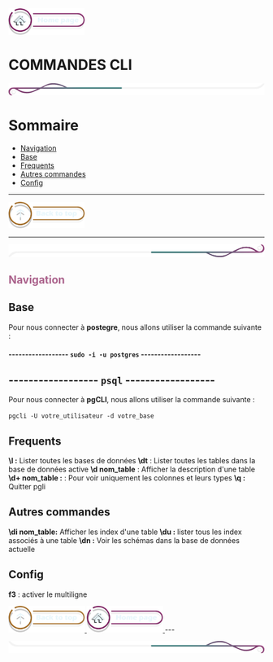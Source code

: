 <a href="../README.md">
  <img src="../assets/button/home_page.png" alt="Home page" style="width: 150px; height: auto;">
</a>

# COMMANDES CLI

![border](../assets/line/border_l.png)

# Sommaire

- [Navigation](#navigation)
- [Base](#base)
- [Frequents](#frequents)
- [Autres commandes](#autres-commandes)
- [Config](#config)

---

<a href="#sommaire">
  <img src="../assets/button/back_to_top.png" alt="Back to top" style="width: 150px; height: auto;">
</a>

---

![border](../assets/line/border_b.png)

<h2 style="color: #ab638c" id="navigation">Navigation</h2>

## Base

Pour nous connecter à **postegre**, nous allons utiliser la commande suivante :

#### ------------------ `sudo -i -u postgres` ------------------

## ------------------ `psql` ------------------

Pour nous connecter à **pgCLI**, nous allons utiliser la commande suivante :

`pgcli -U votre_utilisateur -d votre_base`

## Frequents

**\l :** Lister toutes les bases de données
**\dt** : Lister toutes les tables dans la base de données active
**\d nom_table** : Afficher la description d'une table
**\d+ nom_table :** : Pour voir uniquement les colonnes et leurs types
**\q :** Quitter pgli

## Autres commandes

**\di nom_table:** Afficher les index d'une table
**\du :** lister tous les index associés à une table
**\dn :** Voir les schémas dans la base de données actuelle

## Config

**f3** : activer le multiligne

<a href="#sommaire">
  <img src="../assets/button/back_to_top.png" alt="Back to top" style="width: 150px; height: auto;">
</a>
<a href="../README.md">
  <img src="../assets/button/home_page.png" alt="Home page" style="width: 150px; height: auto;">
</a>
---

![border](../assets/line/border_r.png)
